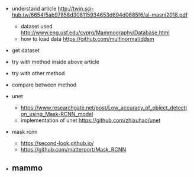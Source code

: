 - understand article http://twin.sci-hub.tw/6654/5ab97858d308115934653d694d0685f6/al-masni2018.pdf
	- dataset used http://www.eng.usf.edu/cvprg/Mammography/Database.html
	- how to load data https://github.com/multinormal/ddsm
- get dataset
- try with method inside above article
- try with other method
- compare between method
- unet
	- https://www.researchgate.net/post/Low_accuracy_of_object_detection_using_Mask-RCNN_model
	- implementation of unet https://github.com/zhixuhao/unet

- mask rcnn
	- https://second-look.github.io/
	- https://github.com/matterport/Mask_RCNN

- mammo
	- 